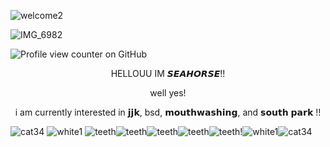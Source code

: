 
![welcome2](https://github.com/user-attachments/assets/0e31df15-c896-486f-915b-eb15f12728c1)

![IMG_6982](https://github.com/user-attachments/assets/5acb0eb1-7156-4c11-a08e-c75d1ae48ff7)


![Profile view counter on GitHub](https://komarev.com/ghpvc/?username=mouthwashed)


<p align="center">
HELLOUU IM 𝙎𝙀𝘼𝙃𝙊𝙍𝙎𝙀!!
</p> 

<p align="center">
well yes!
</p> 

<p align="center">
i am currently interested in 𝗷𝗷𝗸, bsd, 𝗺𝗼𝘂𝘁𝗵𝘄𝗮𝘀𝗵𝗶𝗻𝗴, and 𝘀𝗼𝘂𝘁𝗵 𝗽𝗮𝗿𝗸 !! 
</p> 


![cat34](https://github.com/user-attachments/assets/5499dd2b-3b69-4a73-a903-8b1fa51b823d)
![white1](https://github.com/user-attachments/assets/5394be53-d8c1-467d-983e-4574ccc08557)
![teeth](https://github.com/user-attachments/assets/e72172c9-eb79-49a3-b09a-2ddb724fd0d8)![teeth](https://github.com/user-attachments/assets/272d6e96-1f0d-4fc1-b3fa-173c23788669)![teeth](https://github.com/user-attachments/assets/c3c90ac2-67a2-4ecc-a9a3-f8f83864e582)![teeth](https://github.com/user-attachments/assets/b18aaa3e-ac04-41de-a17a-79cddef67a9a)![teeth](https://github.com/user-attachments/assets/ab2179d0-6725-40d1-afb3-8fc129df5d26)!![white1](https://github.com/user-attachments/assets/fb024282-a32d-450a-bc7d-17edaccd9b79)![cat34](https://github.com/user-attachments/assets/632c6663-09d4-4b05-9de0-1d95b7e73fda)
